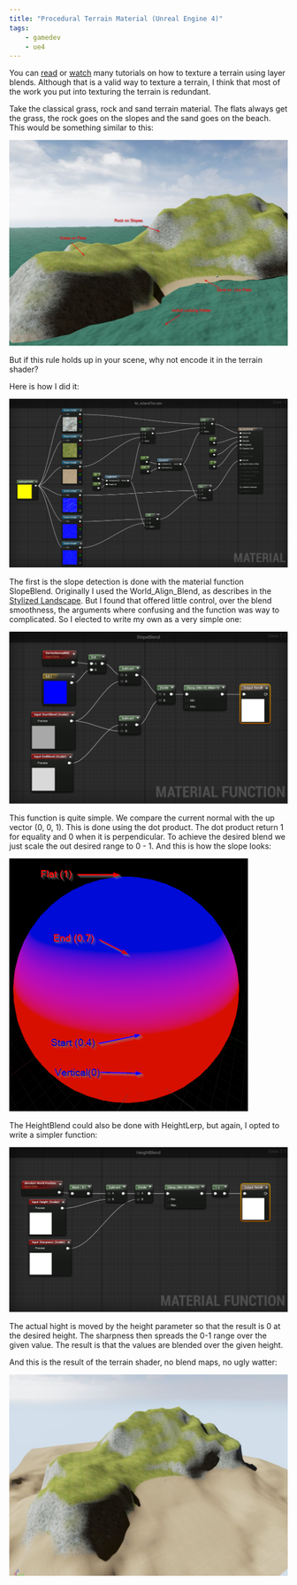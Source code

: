 ```yaml
---
title: "Procedural Terrain Material (Unreal Engine 4)"
tags:
    - gamedev
    - ue4
---
```


You can [read][1] or [watch][2] many tutorials on how to texture a terrain
using layer blends. Although that is a valid way to texture a terrain, 
I think that most of the work you put into texturing the terrain is redundant. 

Take the classical grass, rock and sand terrain material. The flats always 
get the grass, the rock goes on the slopes and the sand goes on the beach. This
would be something similar to this:

<img class="img-responsive" src="/images/terrainmat/EffectOverview.jpg" alt="Grass on flats, rock on slopes and sand on beaches." />

But if this rule holds up in your scene, why not encode it in the terrain 
shader?

<!--more-->

Here is how I did it:

<img class="img-responsive" src="/images/terrainmat/M_IslandTerrain.png" alt="Procedural terrain shading, it's complicated, not." />

The first is the slope detection is done with the material function SlopeBlend. 
Originally I used the World_Align_Blend, as describes in the [Stylized Landscape][3]. 
But I found that offered little control, over the blend smoothness, the arguments 
where confusing and the function was way to complicated. So I elected to write
my own as a very simple one:

<img class="img-responsive" src="/images/terrainmat/SlopeBlend.png" alt="SlopeBlend" />

This function is quite simple. We compare the current normal with the up vector 
(0, 0, 1). This is done using the dot product. The dot product return 1 for 
equality and 0 when it is perpendicular. To achieve the desired blend
we just scale the out desired range to 0 - 1. And this is how the slope looks:

<img class="img-responsive" src="/images/terrainmat/SlopeBlend_Vis.png" alt="SlopeBlend Visualsisation" />

The HeightBlend could also be done with HeightLerp, but again, I opted 
to write a simpler function:

<img class="img-responsive" src="/images/terrainmat/HeightBlend.png" alt="HeightBlend" />

The actual hight is moved by the height parameter so that the result is 0 at the 
desired height. The sharpness then spreads the 0-1 range over the given value. 
The result is that the values are blended over the given height.

And this is the result of the terrain shader, no blend maps, no ugly watter:

<img class="img-responsive" src="/images/terrainmat/ResultNoWatter.jpg" alt="Result of procedural terrain shader." />

[1]: https://docs.unrealengine.com/latest/INT/Engine/Landscape/Materials/index.html
[2]: https://www.youtube.com/watch?v=tsXVP0fykBM
[3]: https://docs.unrealengine.com/latest/INT/Resources/Showcases/Stylized/Landscape/index.html